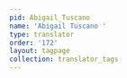 ```yaml
---
pid: Abigail_Tuscano
name: 'Abigail Tuscano '
type: translator
order: '172'
layout: tagpage
collection: translator_tags
---
```

